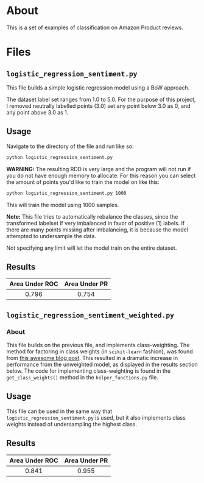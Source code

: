 # About
This is a set of examples of classification on Amazon Product reviews. 

# Files

## `logistic_regression_sentiment.py`

This file builds a simple logistic regression model using a BoW approach. 

The dataset label set ranges from 1.0 to 5.0. For the purpose of this project, I removed neutrally labelled points (3.0) set any point below 3.0 as 0, and any point above 3.0 as 1. 

## Usage


Navigate to the directory of the file and run like so:

``` bash
python logistic_regression_sentiment.py
```

**WARNING:** The resulting RDD is very large and the program will not run if you do not have enough memory to allocate. For this reason you can select the amount of points you'd like to train the model on like this:

``` bash
python logistic_regression_sentiment.py 1000
```

This will train the model using 1000 samples. 

**Note:** This file tries to automatically rebalance the classes, since the transformed labelset if very imbalanced in favor of positive (1) labels. If there are many points missing after imbalancing, it is because the model attempted to undersample the data.

Not specifying any limit will let the model train on the entire dataset. 


## Results



| Area Under ROC | Area Under PR |
|:--------------:|:-------------:|
|      0.796     |     0.754     |



## `logistic_regression_sentiment_weighted.py`


### About

This file builds on the previous file, and implements class-weighting. The method for factoring in class weights (in `scikit-learn` fashion), was found from [this awesome blog post](https://danvatterott.com/blog/2019/11/18/balancing-model-weights-in-pyspark/). This resulted in a dramatic increase in performance from the unweighted model, as displayed in the results section below. The code for implementing class-weighting is found in the `get_class_weights()` method in the `helper_functions.py` file. 


## Usage


This file can be used in the same way that `logistic_regression_sentiment.py` is used, but it also implements class weights instead of undersampling the highest class. 

## Results


| Area Under ROC | Area Under PR |
|:--------------:|:-------------:|
|      0.841    |     0.955     |

